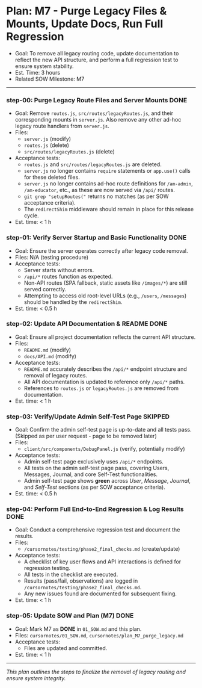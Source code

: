# Plan: M7 - Purge Legacy Files & Mounts, Update Docs, Run Full Regression

- Goal: To remove all legacy routing code, update documentation to reflect the new API structure, and perform a full regression test to ensure system stability.
- Est. Time: 3 hours
- Related SOW Milestone: M7

---

### step-00: Purge Legacy Route Files and Server Mounts  **DONE**
- Goal: Remove `routes.js`, `src/routes/legacyRoutes.js`, and their corresponding mounts in `server.js`. Also remove any other ad-hoc legacy route handlers from `server.js`.
- Files:
    - `server.js` (modify)
    - `routes.js` (delete)
    - `src/routes/legacyRoutes.js` (delete)
- Acceptance tests:
    - `routes.js` and `src/routes/legacyRoutes.js` are deleted.
    - `server.js` no longer contains `require` statements or `app.use()` calls for these deleted files.
    - `server.js` no longer contains ad-hoc route definitions for `/am-admin`, `/am-educator`, etc., as these are now served via `/api/` routes.
    - `git grep "setupRoutes("` returns no matches (as per SOW acceptance criteria).
    - The `redirectShim` middleware should remain in place for this release cycle.
- Est. time: < 1 h

### step-01: Verify Server Startup and Basic Functionality  **DONE**
- Goal: Ensure the server operates correctly after legacy code removal.
- Files: N/A (testing procedure)
- Acceptance tests:
    - Server starts without errors.
    - `/api/*` routes function as expected.
    - Non-API routes (SPA fallback, static assets like `/images/*`) are still served correctly.
    - Attempting to access old root-level URLs (e.g., `/users`, `/messages`) should be handled by the `redirectShim`.
- Est. time: < 0.5 h

### step-02: Update API Documentation & README  **DONE**
- Goal: Ensure all project documentation reflects the current API structure.
- Files:
    - `README.md` (modify)
    - `docs/API.md` (modify)
- Acceptance tests:
    - `README.md` accurately describes the `/api/*` endpoint structure and removal of legacy routes.
    - All API documentation is updated to reference only `/api/*` paths.
    - References to `routes.js` or `legacyRoutes.js` are removed from documentation.
- Est. time: < 1 h

### step-03: Verify/Update Admin Self-Test Page  **SKIPPED**
- Goal: Confirm the admin self-test page is up-to-date and all tests pass. (Skipped as per user request - page to be removed later)
- Files:
    - `client/src/components/DebugPanel.js` (verify, potentially modify)
- Acceptance tests:
    - Admin self-test page exclusively uses `/api/*` endpoints.
    - All tests on the admin self-test page pass, covering Users, Messages, Journal, and core Self-Test functionalities.
    - Admin self-test page shows **green** across *User*, *Message*, *Journal*, and *Self-Test* sections (as per SOW acceptance criteria).
- Est. time: < 0.5 h

### step-04: Perform Full End-to-End Regression & Log Results  **DONE**
- Goal: Conduct a comprehensive regression test and document the results.
- Files:
    - `/cursornotes/testing/phase2_final_checks.md` (create/update)
- Acceptance tests:
    - A checklist of key user flows and API interactions is defined for regression testing.
    - All tests in the checklist are executed.
    - Results (pass/fail, observations) are logged in `/cursornotes/testing/phase2_final_checks.md`.
    - Any new issues found are documented for subsequent fixing.
- Est. time: < 1 h

### step-05: Update SOW and Plan (M7)  **DONE**
- Goal: Mark M7 as **DONE** in `01_SOW.md` and this plan.
- Files: `cursornotes/01_SOW.md`, `cursornotes/plan_M7_purge_legacy.md`
- Acceptance tests:
    - Files are updated and committed.
- Est. time: < 1 h

---
*This plan outlines the steps to finalize the removal of legacy routing and ensure system integrity.* 